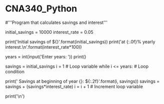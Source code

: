 # CNA340_Python
#'''Program that calculates savings and interest'''


initial_savings = 10000
interest_rate = 0.05



print('Initial savings of ${}'.format(initial_savings))
print('at {:.0f}% yearly interest.\n'.format(interest_rate*100))


years = int(input('Enter years: '))
print()



savings = initial_savings
i = 1  # Loop variable
while i <= years:  # Loop condition
 
 print(' Savings at beginning of year {}: ${:.2f}'.format(i, savings))
    savings = savings + (savings*interest_rate)
    i = i + 1  # Increment loop variable


print('\n')
